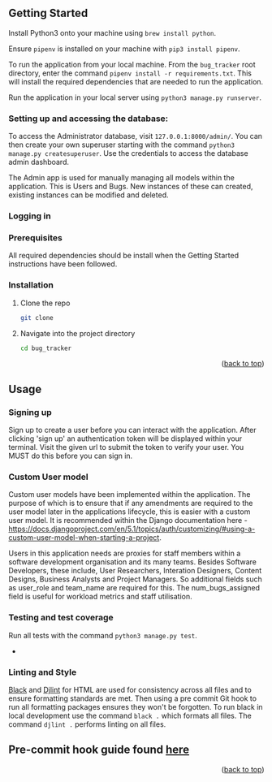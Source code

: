 ## Getting Started

Install Python3 onto your machine using `brew install python`.

Ensure `pipenv` is installed on your machine with `pip3 install pipenv`.

To run the application from your local machine. From the `bug_tracker` root directory, enter the command `pipenv install -r requirements.txt`. This will install the required dependencies that are needed to run the application.

Run the application in your local server using `python3 manage.py runserver`.

### Setting up and accessing the database:

To access the Administrator database, visit `127.0.0.1:8000/admin/`. You can then create your own superuser starting with the command `python3 manage.py createsuperuser`. Use the credentials to access the database admin dashboard.

The Admin app is used for manually managing all models within the application. This is Users and Bugs. New instances of these can created, existing instances can be modified and deleted.

### Logging in


### Prerequisites
All required dependencies should be install when the Getting Started instructions have been followed.


### Installation

1. Clone the repo
   ```sh
   git clone
   ```
2. Navigate into the project directory
   ```sh
   cd bug_tracker
   ```

<p align="right">(<a href="#readme-top">back to top</a>)</p>



## Usage

### Signing up
Sign up to create a user before you can interact with the application. After clicking 'sign up' an authentication token will be displayed within your terminal. Visit the given url to submit the token to verify your user. You MUST do this before you can sign in.

### Custom User model
Custom user models have been implemented within the application. The purpose of which is to ensure that if any amendments are required to the user model later in the applications lifecycle, this is easier with a custom user model. It is recommended within the Django documentation here - https://docs.djangoproject.com/en/5.1/topics/auth/customizing/#using-a-custom-user-model-when-starting-a-project.

Users in this application needs are proxies for staff members within a software development organisation and its many teams. Besides Software Developers, these include, User Researchers, Interation Designers, Content Designs, Business Analysts and Project Managers. So additional fields such as user_role and team_name are required for this. The num_bugs_assigned field is useful for workload metrics and staff utilisation.


### Testing and test coverage
Run all tests with the command `python3 manage.py test`.

-

### Linting and Style
[Black](https://github.com/psf/black) and [Djlint](https://github.com/djlint/djlint) for HTML are used for consistency across all files and to ensure formatting standards are met. Then using a pre commit Git hook to run all formatting packages ensures they won't be forgotten.
To run black in local development use the command `black .` which formats all files. The command `djlint .` performs linting on all files.

Pre-commit hook guide found [here](https://dev.to/earthcomfy/django-code-formatting-and-linting-made-easy-a-step-by-step-pre-commit-hook-tutorial-592f#black)
-
<p align="right">(<a href="#readme-top">back to top</a>)</p>
